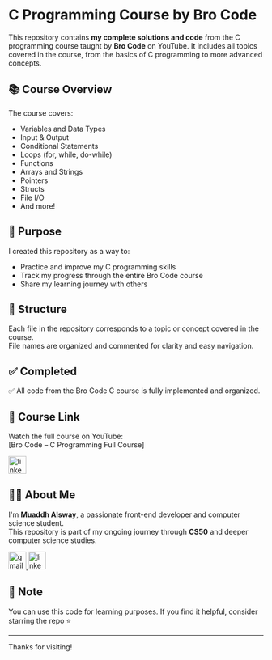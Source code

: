 # C Programming Course by Bro Code

This repository contains **my complete solutions and code** from the C programming course taught by **Bro Code** on YouTube. It includes all topics covered in the course, from the basics of C programming to more advanced concepts.

## 📚 Course Overview

The course covers:

- Variables and Data Types  
- Input & Output  
- Conditional Statements  
- Loops (for, while, do-while)  
- Functions  
- Arrays and Strings  
- Pointers  
- Structs  
- File I/O  
- And more!

## 🚀 Purpose

I created this repository as a way to:

- Practice and improve my C programming skills  
- Track my progress through the entire Bro Code course  
- Share my learning journey with others

## 📁 Structure

Each file in the repository corresponds to a topic or concept covered in the course.  
File names are organized and commented for clarity and easy navigation.

## ✅ Completed

✅ All code from the Bro Code C course is fully implemented and organized.

## 🔗 Course Link

Watch the full course on YouTube:  
[Bro Code – C Programming Full Course]

<a href="https://www.youtube.com/watch?v=KJgsSFOSQv0" target="_blank">
    <img src="https://img.shields.io/static/v1?message=YouTube&logo=youtube&label=&color=red&logoColor=white&labelColor=&style=for-the-badge" height="35" alt="linkedin logo"  />
  </a>


## 👨‍💻 About Me

I'm **Muaddh Alsway**, a passionate front-end developer and computer science student.  
This repository is part of my ongoing journey through **CS50** and deeper computer science studies.

<div>
  <a href="https://github.com/MuaddhAlsway" target="_blank">
    <img src="https://img.shields.io/static/v1?message=Github&logo=github&label=&color=black&logoColor=white&labelColor=&style=for-the-badge" height="35" alt="gmail logo"  />
  </a>
<a href="https://www.linkedin.com/in/muaddh-alsway/" target="_blank">
    <img src="https://img.shields.io/static/v1?message=LinkedIn&logo=linkedin&label=&color=0077B5&logoColor=white&labelColor=&style=for-the-badge" height="35" alt="linkedin logo"  />
  </a>
</div>

## 📌 Note

You can use this code for learning purposes. If you find it helpful, consider starring the repo ⭐

---

Thanks for visiting!
